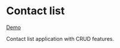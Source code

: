 # Contact list

[Demo](http://matreshkajs.github.io/examples-and-tutorials/contact-list/)

Contact list application with CRUD features.
